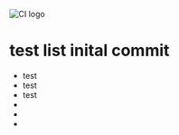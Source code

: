 ![CI logo](https://codeinstitute.s3.amazonaws.com/fullstack/ci_logo_small.png)
<h1>test list inital commit</h1>
<ul>
<li>test</li>
<li>test</li>
<li>test</li>
<li></li>
<li></li>
<li></li>
</ul>